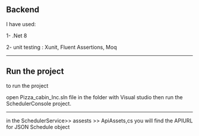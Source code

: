 ## Backend
I have used: 

1- .Net 8 

2- unit testing : Xunit, Fluent Assertions, Moq

_________________________________________________________________

## Run the project 

  to run the project 

  open Pizza_cabin_Inc.sln file in the folder with Visual studio 
  then run the SchedulerConsole project.

  ---------------------------------------------------------

in the SchedulerService>> assests >> ApiAssets,cs  you will find the APIURL for  JSON Schedule object


 
